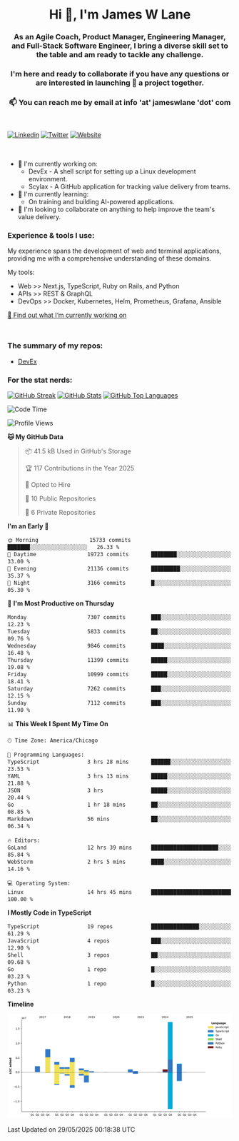 <h1 align="center">Hi 👋, I'm James W Lane</h1>
<h3 align="center">As an Agile Coach, Product Manager, Engineering Manager, and Full-Stack Software Engineer, I bring a diverse skill set to the table and am ready to tackle any challenge.</h3>
<h3 align="center">I'm here and ready to collaborate if you have any questions or are interested in launching 🚀 a project together.</h3>

<div style="margin-top: 16px;" />

<h3 align="center">📫 You can reach me by email at info 'at' jameswlane 'dot' com</h3>

<div style="margin-top: 48px;" />

[![Linkedin](https://img.shields.io/badge/LinkedIn-0077B5?style=for-the-badge&logo=linkedin&logoColor=white)](https://www.linkedin.com/in/jameswlane/)
[![Twitter](https://img.shields.io/badge/Twitter-1DA1F2?style=for-the-badge&logo=twitter&logoColor=white)](https://x.com/jameswlane)
[![Website](https://img.shields.io/website?down_color=red&down_message=offline&style=for-the-badge&up_color=green&up_message=up&url=https%3A%2F%2Fwww.jameswlane.com)](https://www.jameswlane.com)

<div style="margin-top: 48px;" />

- 🔭 I'm currently working on:
  - DevEx - A shell script for setting up a Linux development environment.
  - Scylax - A GitHub application for tracking value delivery from teams.
- 🌱 I'm currently learning:
  - On training and building AI-powered applications.
- 👯 I'm looking to collaborate on anything to help improve the team's value delivery.

### Experience & tools I use:

My experience spans the development of web and terminal applications, providing me with a comprehensive understanding of these domains.

My tools:
- Web >> Next.js, TypeScript, Ruby on Rails, and Python
- APIs >> REST & GraphQL
- DevOps >> Docker, Kubernetes, Helm, Prometheus, Grafana, Ansible

[🔭 Find out what I’m currently working on](https://www.jameswlane.com/now)  

<div style="margin-top: 50px;"/>

### The summary of my repos:
- [DevEx](https://github.com/jameswlane/devex)  

### For the stat nerds:
[![GitHub Streak](https://github-readme-streak-stats.herokuapp.com?user=jameswlane&theme=tokyonight)](https://git.io/streak-stats)
[![GitHub Stats](https://github-readme-stats.vercel.app/api?username=jameswlane&show_icons=true&theme=tokyonight)](https://github-readme-stats.vercel.app)
[![GitHub Top Languages](https://github-readme-stats.vercel.app/api/top-langs?username=jameswlane&show_icons=true&locale=en&layout=compact&theme=tokyonight)](https://github-readme-stats.vercel.app)

<!--START_SECTION:waka-->
![Code Time](http://img.shields.io/badge/Code%20Time-543%20hrs%2031%20mins-blue)

![Profile Views](http://img.shields.io/badge/Profile%20Views-0-blue)

**🐱 My GitHub Data** 

> 📦 41.5 kB Used in GitHub's Storage 
 > 
> 🏆 117 Contributions in the Year 2025
 > 
> 💼 Opted to Hire
 > 
> 📜 10 Public Repositories 
 > 
> 🔑 6 Private Repositories 
 > 
**I'm an Early 🐤** 

```text
🌞 Morning                15733 commits       ███████░░░░░░░░░░░░░░░░░░   26.33 % 
🌆 Daytime                19723 commits       ████████░░░░░░░░░░░░░░░░░   33.00 % 
🌃 Evening                21136 commits       █████████░░░░░░░░░░░░░░░░   35.37 % 
🌙 Night                  3166 commits        █░░░░░░░░░░░░░░░░░░░░░░░░   05.30 % 
```
📅 **I'm Most Productive on Thursday** 

```text
Monday                   7307 commits        ███░░░░░░░░░░░░░░░░░░░░░░   12.23 % 
Tuesday                  5833 commits        ██░░░░░░░░░░░░░░░░░░░░░░░   09.76 % 
Wednesday                9846 commits        ████░░░░░░░░░░░░░░░░░░░░░   16.48 % 
Thursday                 11399 commits       █████░░░░░░░░░░░░░░░░░░░░   19.08 % 
Friday                   10999 commits       █████░░░░░░░░░░░░░░░░░░░░   18.41 % 
Saturday                 7262 commits        ███░░░░░░░░░░░░░░░░░░░░░░   12.15 % 
Sunday                   7112 commits        ███░░░░░░░░░░░░░░░░░░░░░░   11.90 % 
```


📊 **This Week I Spent My Time On** 

```text
🕑︎ Time Zone: America/Chicago

💬 Programming Languages: 
TypeScript               3 hrs 28 mins       ██████░░░░░░░░░░░░░░░░░░░   23.53 % 
YAML                     3 hrs 13 mins       █████░░░░░░░░░░░░░░░░░░░░   21.88 % 
JSON                     3 hrs               █████░░░░░░░░░░░░░░░░░░░░   20.44 % 
Go                       1 hr 18 mins        ██░░░░░░░░░░░░░░░░░░░░░░░   08.85 % 
Markdown                 56 mins             ██░░░░░░░░░░░░░░░░░░░░░░░   06.34 % 

🔥 Editors: 
GoLand                   12 hrs 39 mins      █████████████████████░░░░   85.84 % 
WebStorm                 2 hrs 5 mins        ████░░░░░░░░░░░░░░░░░░░░░   14.16 % 

💻 Operating System: 
Linux                    14 hrs 45 mins      █████████████████████████   100.00 % 
```

**I Mostly Code in TypeScript** 

```text
TypeScript               19 repos            ███████████████░░░░░░░░░░   61.29 % 
JavaScript               4 repos             ███░░░░░░░░░░░░░░░░░░░░░░   12.90 % 
Shell                    3 repos             ██░░░░░░░░░░░░░░░░░░░░░░░   09.68 % 
Go                       1 repo              █░░░░░░░░░░░░░░░░░░░░░░░░   03.23 % 
Python                   1 repo              █░░░░░░░░░░░░░░░░░░░░░░░░   03.23 % 
```



**Timeline**

![Lines of Code chart](https://raw.githubusercontent.com/jameswlane/jameswlane/main/assets/bar_graph.png)


 Last Updated on 29/05/2025 00:18:38 UTC
<!--END_SECTION:waka-->
